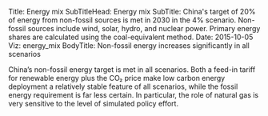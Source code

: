 ﻿Title: Energy mix
SubTitleHead: Energy mix
SubTitle: China's target of 20% of energy from non-fossil sources is met in 2030 in the 4% scenario. Non-fossil sources include wind, solar, hydro, and nuclear power. Primary energy shares are calculated using the coal-equivalent method.
Date: 2015-10-05
Viz: energy_mix
BodyTitle: Non-fossil energy increases significantly in all scenarios 

China’s non-fossil energy target is met in all scenarios. Both a feed-in tariff for renewable energy plus the CO₂ price make low carbon energy deployment a relatively stable feature of all scenarios, while the fossil energy requirement is far less certain. In particular, the role of natural gas is very sensitive to the level of simulated policy effort.
